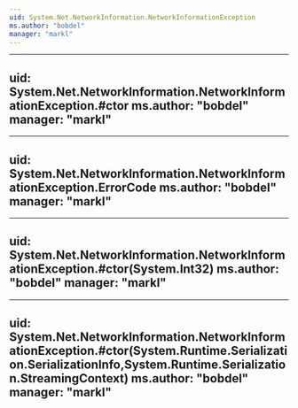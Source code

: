 ```yaml
---
uid: System.Net.NetworkInformation.NetworkInformationException
ms.author: "bobdel"
manager: "markl"
---
```


---
uid: System.Net.NetworkInformation.NetworkInformationException.#ctor
ms.author: "bobdel"
manager: "markl"
---

---
uid: System.Net.NetworkInformation.NetworkInformationException.ErrorCode
ms.author: "bobdel"
manager: "markl"
---

---
uid: System.Net.NetworkInformation.NetworkInformationException.#ctor(System.Int32)
ms.author: "bobdel"
manager: "markl"
---

---
uid: System.Net.NetworkInformation.NetworkInformationException.#ctor(System.Runtime.Serialization.SerializationInfo,System.Runtime.Serialization.StreamingContext)
ms.author: "bobdel"
manager: "markl"
---
